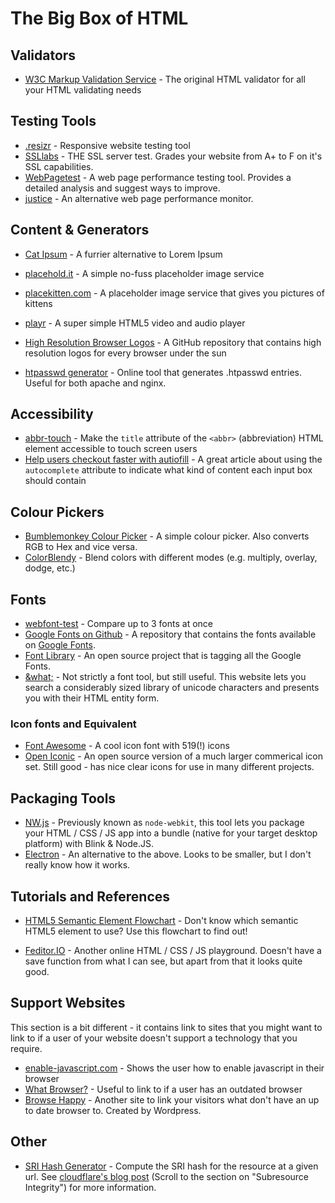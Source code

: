# The Big Box of HTML

## Validators
 - [W3C Markup Validation Service](https://validator.w3.org/) - The original HTML validator for all your HTML validating needs

## Testing Tools
 - [.resizr](http://resizr.co/) - Responsive website testing tool
 - [SSLlabs](https://www.ssllabs.com/ssltest/) - THE SSL server test. Grades your website from A+ to F on it's SSL capabilities.
 - [WebPagetest](http://www.webpagetest.org/) - A web page performance testing tool. Provides a detailed analysis and suggest ways to improve.
 - [justice](http://okor.github.io/justice/) - An alternative web page performance monitor.

## Content & Generators
 - [Cat Ipsum](http://catipsum.com/) - A furrier alternative to Lorem Ipsum
 - [placehold.it](https://placehold.it/) - A simple no-fuss placeholder image service
 - [placekitten.com](http://placekitten.com/) - A placeholder image service that gives you pictures of kittens
 - [playr](http://plyr.io/) - A super simple HTML5 video and audio player

 - [High Resolution Browser Logos](https://github.com/alrra/browser-logos#high-resolution-browser-logos) - A GitHub repository that contains high resolution logos for every browser under the sun

 - [htpasswd generator](http://aspirine.org/htpasswd_en.html) - Online tool that generates .htpasswd entries. Useful for both apache and nginx.

## Accessibility
 - [abbr-touch](https://github.com/Tyriar/abbr-touch) - Make the `title` attribute of the `<abbr>` (abbreviation) HTML element accessible to touch screen users
 - [Help users checkout faster with autiofill](http://updates.html5rocks.com/2015/06/checkout-faster-with-Autofill) - A great article about using the `autocomplete` attribute to indicate what kind of content each input box should contain

## Colour Pickers
 - [Bumblemonkey Colour Picker](http://bumblemonkey.com/picker/picker.html) - A simple colour picker. Also converts RGB to Hex and vice versa.
 - [ColorBlendy](http://colorblendy.com/) - Blend colors with different modes (e.g. multiply, overlay, dodge, etc.)

## Fonts
 - [webfont-test](http://webfont-test.com/) - Compare up to 3 fonts at once
 - [Google Fonts on Github](https://github.com/google/fonts) - A repository that contains the fonts available on [Google Fonts](https://www.google.com/fonts).
 - [Font Library](http://katydecorah.com/font-library/) - An open source project that is tagging all the Google Fonts.
 - [&what;](http://www.amp-what.com/) - Not strictly a font tool, but still useful. This website lets you search a considerably sized library of unicode characters and presents you with their HTML entity form.

### Icon fonts and Equivalent
 - [Font Awesome](http://fontawesome.io/) - A cool icon font with 519(!) icons
 - [Open Iconic](https://useiconic.com/open/) - An open source version of a much larger commerical icon set. Still good - has nice clear icons for use in many different projects.

## Packaging Tools
 - [NW.js](http://nwjs.io/) - Previously known as `node-webkit`, this tool lets you package your HTML / CSS / JS app into a bundle (native for your target desktop platform) with Blink & Node.JS.
 - [Electron](http://electron.atom.io/) - An alternative to the above. Looks to be smaller, but I don't really know how it works.

## Tutorials and References
 - [HTML5 Semantic Element Flowchart](http://html5doctor.com/downloads/h5d-sectioning-flowchart.png) - Don't know which semantic HTML5 element to use? Use this flowchart to find out!

 - [Feditor.IO](http://feditor.io/) - Another online HTML / CSS / JS playground. Doesn't have a save function from what I can see, but apart from that it looks quite good.

## Support Websites
This section is a bit different - it contains link to sites that you might want to link to if a user of your website doesn't support a technology that you require.
 - [enable-javascript.com](http://enable-javascript.com/) - Shows the user how to enable javascript in their browser
 - [What Browser?](https://whatbrowser.org/) - Useful to link to if a user has an outdated browser
 - [Browse Happy](http://browsehappy.com) - Another site to link your visitors what don't have an up to date browser to. Created by Wordpress.

## Other
 - [SRI Hash Generator](https://srihash.org/) - Compute the SRI hash for the resource at a given url. See [cloudflare's blog post](https://blog.cloudflare.com/an-introduction-to-javascript-based-ddos/) (Scroll to the section on "Subresource Integrity") for more information.
